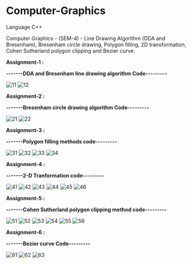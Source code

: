 # Computer-Graphics
Language C++  

Computer Graphics - (SEM-4) - Line Drawing Algorithm (DDA and Bresenham), Bresenham circle drawing, Polygon filling, 2D transformation, Cohen Sutherland polygon clipping and Bezier curve.

**Assignment-1 :**

**-------DDA and Bresenham line drawing algorithm Code---------**

![11](https://user-images.githubusercontent.com/72682683/131010014-0bebe9c9-e6ac-46fa-b4b3-e467715f8cd8.png)
![12](https://user-images.githubusercontent.com/72682683/131010028-019f78bf-dc09-40af-86fa-d6e7b4222c10.png)

**Assignment-2 :**

**-------Bresenham circle drawing algorithm Code---------**

![21](https://user-images.githubusercontent.com/72682683/131010076-f17a7e6e-1241-4db4-8e21-3dc50d826d81.png)
![22](https://user-images.githubusercontent.com/72682683/131010090-4b32dae2-0b4f-4d08-8c71-9a664ae74810.png)

**Assignment-3 :**

**-------Polygon filling methods code---------**

![31](https://user-images.githubusercontent.com/72682683/131010104-38a91af6-7d9d-46d2-aebe-9549df751d7c.png)
![32](https://user-images.githubusercontent.com/72682683/131010112-7ed0f5a8-25b4-4b79-8f16-4fca5082e8a6.png)
![33](https://user-images.githubusercontent.com/72682683/131010121-906b710f-5e47-477f-b533-9cb85a18fc4c.png)
![34](https://user-images.githubusercontent.com/72682683/131010133-4f8531aa-8788-4b6b-9e3c-cfc05d1097fd.png)

**Assignment-4 :**

**-------2-D Tranformation code---------**

![41](https://user-images.githubusercontent.com/72682683/131010145-d64fbed0-95c2-4259-ace5-bd7b1a5af914.png)
![42](https://user-images.githubusercontent.com/72682683/131010162-113838e4-5da6-4832-ab13-f3f4cd433967.png)
![43](https://user-images.githubusercontent.com/72682683/131010173-e23c01b1-0eb8-4185-a0aa-36421d526496.png)
![44](https://user-images.githubusercontent.com/72682683/131010186-d15cdca0-442b-40e2-bde9-47f5be53a768.png)
![45](https://user-images.githubusercontent.com/72682683/131010196-31c24cb1-f240-4859-aab1-06ba56683753.png)
![46](https://user-images.githubusercontent.com/72682683/131010204-f319c4ca-f7df-4f6b-bd7b-ee811764b761.png)

**Assignment-5 :**

**-------Cohen Sutherland polygon clipping method code---------**

![51](https://user-images.githubusercontent.com/72682683/131010220-e2370e0e-eebe-401e-a2bc-0430cd3e5492.png)
![52](https://user-images.githubusercontent.com/72682683/131010224-495e77d0-8896-4fa4-b5e7-3de0c86c690f.png)
![53](https://user-images.githubusercontent.com/72682683/131010243-92b59bf4-e62d-40b5-b825-9e8894d11d89.png)
![54](https://user-images.githubusercontent.com/72682683/131010255-3528f980-1f1d-4d44-8ac8-feaec2c1fe1c.png)
![55](https://user-images.githubusercontent.com/72682683/131010263-306fd0be-f373-4b5e-9314-5bcf9c4b2c91.png)
![56](https://user-images.githubusercontent.com/72682683/131010275-f31076b0-0927-4326-b219-b7ed1c79cd37.png)

**Assignment-6 :**

**-------Bezier curve Code---------**

![61](https://user-images.githubusercontent.com/72682683/131010293-c513accb-2c3c-46a3-a7de-03e5423492a3.png)
![62](https://user-images.githubusercontent.com/72682683/131010303-c2abf7f5-b0f1-4555-8c7c-fac7078fdd7d.png)
![63](https://user-images.githubusercontent.com/72682683/131010312-f81bf9b9-55f2-4fa9-b566-71fd6fa5ac57.png)
